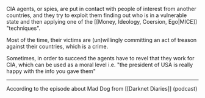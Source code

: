 CIA agents, or spies, are put in contact with people of interest from another countries, and they try to exploit them finding out who is in a vulnerable state and then applying one of the [[Money, Ideology, Coersion, Ego|MICE]] "techniques".

Most of the time, their victims are (un)willingly committing an act of treason against their countries, which is a crime.

Sometimes, in order to succeed the agents have to revel that they work for CIA, which can be used as a moral level i.e. "the president of USA is really happy with the info you gave them"

---

According to the episode about Mad Dog from [[Darknet Diaries]] (podcast)
